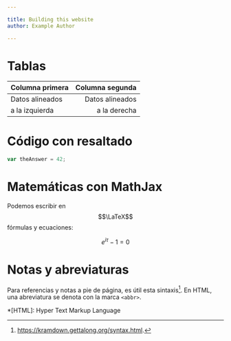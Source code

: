 ```yaml
---

title: Building this website
author: Example Author

---
```


# Tablas

| Columna primera | Columna segunda |
|:----------------|----------------:|
| Datos alineados | Datos alineados |
| a la izquierda  | a la derecha    |

# Código con resaltado

~~~javascript
var theAnswer = 42;
~~~

# Matemáticas con MathJax

Podemos escribir en $$\LaTeX$$ fórmulas y ecuaciones:

$$ e^{i\tau} - 1 = 0 $$

# Notas y abreviaturas

Para referencias y notas a pie de página, es útil esta sintaxis[^kramdown]. En
HTML, una abreviatura se denota con la marca `<abbr>`.

[^kramdown]: <https://kramdown.gettalong.org/syntax.html>.

*[HTML]: Hyper Text Markup Language
